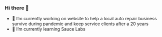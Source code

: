 ### Hi there 👋

<!--
**lyly2112/lyly2112** is a ✨ _special_ ✨ repository because its `README.md` (this file) appears on your GitHub profile.
-->

- 🔭 I’m currently working on website to help a local auto repair business survive during pandemic and keep service clients after a 20 years
- 🌱 I’m currently learning Sauce Labs
<!--
📫 How to reach me: 
-->


